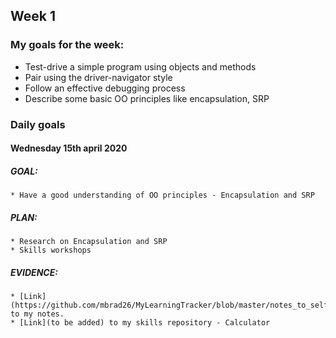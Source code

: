 ## Week 1

### My goals for the week:

* Test-drive a simple program using objects and methods
* Pair using the driver-navigator style
* Follow an effective debugging process
* Describe some basic OO principles like encapsulation, SRP

### Daily goals

#### Wednesday 15th april 2020

##### GOAL:
    * Have a good understanding of OO principles - Encapsulation and SRP
##### PLAN:
    * Research on Encapsulation and SRP
    * Skills workshops
##### EVIDENCE:
    * [Link](https://github.com/mbrad26/MyLearningTracker/blob/master/notes_to_self/week1_notes.md) to my notes.
    * [Link](to be added) to my skills repository - Calculator 
